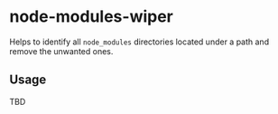 # node-modules-wiper

Helps to identify all `node_modules` directories located under a path and remove the unwanted ones.

## Usage
TBD